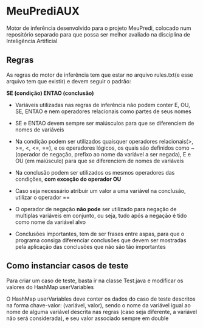 # MeuPrediAUX

Motor de inferência desenvolvido para o projeto MeuPredi, colocado num repositório separado para que possa ser melhor avaliado na disciplina de Inteligência Artificial

## Regras
As regras do motor de inferência tem que estar no arquivo rules.txt(e esse arquivo tem que existir) e devem seguir o padrão:

**SE (condição) ENTAO (conclusão)**

- Variáveis utilizadas nas regras de inferência não podem conter E, OU, SE, ENTAO e nem operadores relacionais como partes de seus nomes

- SE e ENTAO devem sempre ser maiúsculos para que se diferenciem de nomes de variáveis

- Na condição podem ser utilizados quaisquer operadores relacionais(>, >=, <, <=, ==), e os operadores lógicos, os quais são definidos como ~(operador de negação, prefixo ao nome da variável a ser negada), E e OU (em maiúsculo) para que se diferenciem de nomes de variáveis

- Na conclusão podem ser utilizados os mesmos operadores das condições, **com exceção do operador OU**

- Caso seja necessário atribuir um valor a uma variável na conclusão, utilizar o operador ==

- O operador de negação **não pode** ser utilizado para negação de multiplas variáveis em conjunto, ou seja, tudo após a negação é tido como nome da variável alvo

- Conclusões importantes, tem de ser frases entre aspas, para que o programa consiga diferenciar conclusões que devem ser mostradas pela aplicação das conclusões que não são tão importantes

## Como instanciar casos de teste
Para criar um caso de teste, basta ir na classe Test.java e modificar os valores do HashMap userVariables

O HashMap userVariables deve conter os dados do caso de teste descritos na forma chave-valor: (variável, valor), sendo o nome da variável igual ao nome de alguma variável descrita nas regras (caso seja diferente, a variável não será considerada), e seu valor associado sempre em double
